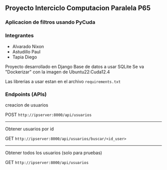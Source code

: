 ## Proyecto Interciclo Computacion Paralela P65
### Aplicacion de filtros usando PyCuda
### Integrantes
* Alvarado Nixon
* Astudillo Paul
* Tapia Diego

Proyecto desarrollado en Django
Base de datos a usar SQLite
Se va "Dockerizar" con la imagen de Ubuntu22:Cuda12.4

Las librerias a usar estan en el archivo ```requirements.txt```

### Endpoints (APIs)

creacion de usuarios


 POST ```http://ipserver:8000/api/usuarios ```

----

Obtener usuarios por id



GET ```http://ipserver:8000/api/usuarios/buscar/<id_user>```


----

Obtener todos los usuarios  (solo para pruebas)


GET ```http://ipserver:8000/api/usuarios```
